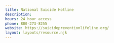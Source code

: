 ```yaml
---
title: National Suicide Hotline
description:
hours: 24 hour access
phone: 800-273-8255
website: https://suicidepreventionlifeline.org/
layout: layouts/resource.njk
---
```

